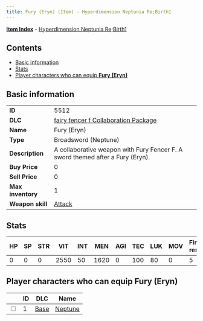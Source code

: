 ```yaml
---
title: Fury (Eryn) (Item) - Hyperdimension Neptunia Re;Birth1
---
```


[**Item Index**](/neptunia/rb1/item/index.html) - [Hyperdimension Neptunia Re;Birth1](/neptunia/rb1)

## Contents

- [Basic information](#basic-information)
- [Stats](#stats)
- [Player characters who can equip **Fury (Eryn)**](#player-characters-who-can-equip-fury-eryn)
## Basic information

|   |   |
| -- | -- |
| **ID** | 5512 |
| **DLC** | [fairy fencer f Collaboration Package](/neptunia/rb1/dlc/6-fairy-fencer-f.html) |
| **Name** | Fury (Eryn) |
| **Type** | Broadsword (Neptune) |
| **Description** | A collaborative weapon with Fury Fencer F. A sword themed after a Fury (Eryn). |
| **Buy Price** | 0 |
| **Sell Price** | 0 |
| **Max inventory** | 1 |
| **Weapon skill** | [Attack](/neptunia/rb1/skill/1-1-attack.html) |


## Stats

| HP | SP | STR | VIT | INT | MEN | AGI | TEC | LUK | MOV | Fire res. | Ice res. | Wind res. | Lightning res. |
| -- | -- | --- | --- | --- | --- | --- | --- | --- | --- | --------- | -------- | --------- | -------------- |
| 0 | 0 | 0 | 2550 | 50 | 1620 | 0 | 100 | 80 | 0 | 5 | 0 | 0 | 0 |


## Player characters who can equip **Fury (Eryn)**

|    | ID | DLC | Name |
| -- | -- | --- | ---- |
| <input type="checkbox" id="rb1-player-1-1" class="trackbox" /> | 1 | [Base](/neptunia/rb1/dlc/1-base.html) | [Neptune](/neptunia/rb1/player/1-1-neptune.html) |
